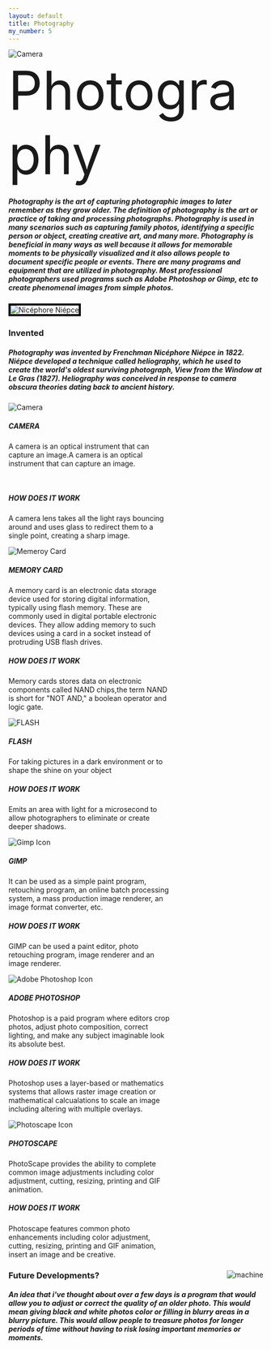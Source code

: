 ```yaml
---
layout: default
title: Photography
my_number: 5
---
```

<div class="img-fluid">
  <img src="assets/img/camera1.png" alt="Camera">
  <div class="centered highlighted example" style="font-size: 11vw;">Photography
</div>
</div>
<div class="container text-center bg4" id="about">
<h5>Photography is the art of capturing photographic images to later remember as they grow older. The definition of photography is the art or practice of taking and processing photographs. Photography is used in many scenarios such as capturing family photos, identifying a specific person or object, creating creative art, and many more. Photography is beneficial in many ways as well because it allows for memorable moments to be physically visualized and it also allows people to document specific people or events. There are many programs and equipment that are utilized in photography. Most professional photographers used programs such as Adobe Photoshop or Gimp, etc to create phenomenal images from simple photos.</h5>
</div>
<div class="img-fluid">
<img src="assets/img/inventor.jpg" alt="Nicéphore Niépce" class="card-img-top" style="max-width: 18rem; border: 4px solid black;">
</div>
<div class="container text-center bg4">
<h3 class="text-center">Invented</h3>
<h5>Photography was invented by Frenchman Nicéphore Niépce in 1822. Niépce developed a technique called heliography, which he used to create the world's oldest surviving photograph, View from the Window at Le Gras (1827). Heliography was conceived in response to camera obscura theories dating back to ancient history.</h5>
</div>

<div class="container">
  <div class="row align-items-start">
    <div class="col-lg-4 col-md-6 col-sm-12">
      <div class="card" style="width: 20rem;">
        <img src="assets/img/camera2.png" alt="Camera" class="card-img-top" style="max-height: 18rem;">
        <div class="card-body">
        <h5 class="card-title">CAMERA</h5>
          <p class="card-text"> A camera is an optical instrument that can capture an image.A camera is an optical instrument that can capture an image.</p><br>
          <h5>HOW DOES IT WORK</h5>
          <p>A camera lens takes all the light rays bouncing around and uses glass to redirect them to a single point, creating a sharp image.</p>
        </div>
      </div>
    </div>
    <div class="col-lg-4 col-md-6 col-sm-12">
      <div class="card" style="width: 20rem;">
        <img src="assets/img/card.jpg" alt="Memeroy Card" class="card-img-top" style="max-height: 18rem;">
        <div class="card-body">
        <h5 class="card-title">MEMORY CARD</h5>
          <p class="card-text"> A memory card is an electronic data storage device used for storing digital information, typically using flash memory. These are commonly used in digital portable electronic devices. They allow adding memory to such devices using a card in a socket instead of protruding USB flash drives. </p>
          <h5>HOW DOES IT WORK</h5>
          <p>Memory cards stores data on electronic components called NAND chips,the term NAND is short for "NOT AND," a boolean operator and logic gate.</p>
        </div>
      </div>
    </div>
    <div class="col-lg-4 col-md-6 col-sm-12">
      <div class="card" style="width: 20rem;">
        <img src="assets/img/flash.png" alt="FLASH" class="card-img-top" style="max-height: 18rem;">
        <div class="card-body">
        <h5 class="card-title">FLASH</h5>
          <p class="card-text"> For taking pictures in a dark environment or to shape the shine on your object</p>
          <h5>HOW DOES IT WORK</h5>
          <p>Emits an area with light for a microsecond to allow photographers to eliminate or create deeper shadows.</p>
        </div>

  </div>
</div>
    <div class="col-lg-4 col-md-6 col-sm-12">
      <div class="card" style="width: 20rem;">
        <img src="assets/img/gimp.png" alt="Gimp Icon" class="card-img-top" style="max-height: 18rem;">
        <div class="card-body">
        <h5 class="card-title">GIMP</h5>
          <p class="card-text"> It can be used as a simple paint program, retouching program, an online batch processing system, a mass production image renderer, an image format converter, etc.</p>
          <h5>HOW DOES IT WORK</h5>
          <p>GIMP can be used a paint editor, photo retouching program, image renderer and an image renderer.</p>
        </div>
      </div>
    </div>
    <div class="col-lg-4 col-md-6 col-sm-12">
      <div class="card" style="width: 20rem;">
        <img src="assets/img/photoshop.png" alt="Adobe Photoshop Icon" class="card-img-top" style="max-height: 18rem;">
        <div class="card-body">
        <h5 class="card-title">ADOBE PHOTOSHOP</h5>
          <p class="card-text"> Photoshop is a paid program where editors crop photos, adjust photo composition, correct lighting, and make any subject imaginable look its absolute best.</p>
          <h5>HOW DOES IT WORK</h5>
          <p>Photoshop uses a layer-based or mathematics systems that allows raster image creation or mathematical calcualations to scale an image including altering with multiple overlays.</p>
        </div>
      </div>
    </div>
    <div class="col-lg-4 col-md-6 col-sm-12">
      <div class="card" style="width: 20rem;">
        <img src="assets/img/photoscape.jpg" alt="Photoscape Icon" class="card-img-top" style="max-height: 18rem;">
        <div class="card-body">
        <h5 class="card-title">PHOTOSCAPE</h5>
          <p class="card-text"> PhotoScape provides the ability to complete common image adjustments including color adjustment, cutting, resizing, printing and GIF animation.</p>
          <h5>HOW DOES IT WORK</h5>
          <p>Photoscape features common photo enhancements including color adjustment, cutting, resizing, printing and GIF animation, insert an image and be creative.</p>
        </div>
      </div>
    </div>

<div class="container1" id="idea">
  <div class="row">
      <div class="col-sm-12">
  <img src="assets/img/machine.jpg" class="mac" style="float: right;" alt="machine">
      <div class="text text-center padding col-sm-12">
      <h3 class="text-center">Future Developments?</h3>
    <h5>An idea that i've thought about over a few days is a program that would allow you to adjust or correct the quality of an older photo. This would mean giving black and white photos color or filling in blurry areas in a blurry picture. This would allow people to treasure photos for longer periods of time without having to risk losing important memories or moments.</h5>
  </div>
    </div>
      <div>
        </div>
  </div>
</div>